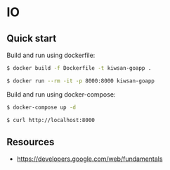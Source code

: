 # IO

## Quick start

Build and run using dockerfile:

```bash
$ docker build -f Dockerfile -t kiwsan-goapp . 
```

```bash
$ docker run --rm -it -p 8000:8000 kiwsan-goapp
```

Build and run using docker-compose:

```bash
$ docker-compose up -d
```

```bash
$ curl http://localhost:8000
```

## Resources
- https://developers.google.com/web/fundamentals

